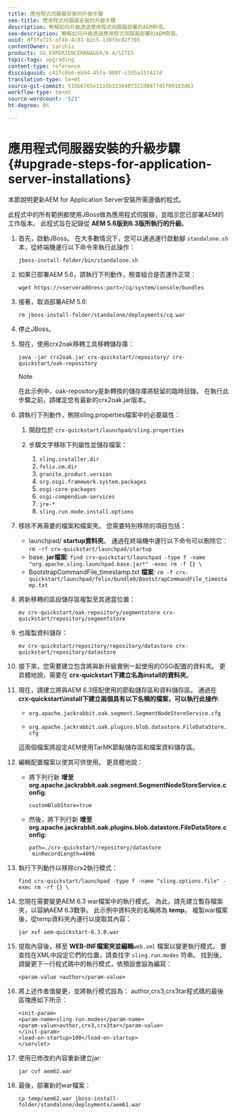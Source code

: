 ```yaml
---
title: 應用程式伺服器安裝的升級步驟
seo-title: 應用程式伺服器安裝的升級步驟
description: 瞭解如何升級透過應用程式伺服器部署的AEM例項。
seo-description: 瞭解如何升級透過應用程式伺服器部署的AEM例項。
uuid: df3fa715-af4b-4c81-b2c5-130fbc82f395
contentOwner: sarchiz
products: SG_EXPERIENCEMANAGER/6.4/SITES
topic-tags: upgrading
content-type: reference
discoiquuid: c427c8b6-eb94-45fa-908f-c3d5a337427d
translation-type: tm+mt
source-git-commit: 510b6765e11a5b3238407322d847745f09183d63
workflow-type: tm+mt
source-wordcount: '523'
ht-degree: 0%

---
```



# 應用程式伺服器安裝的升級步驟{#upgrade-steps-for-application-server-installations}

本節說明更新AEM for Application Server安裝所需遵循的程式。

此程式中的所有範例都使用JBoss做為應用程式伺服器，並暗示您已部署AEM的工作版本。 此程式旨在記錄從 **AEM 5.6版到6.3版所執行的升級**。

1. 首先，啟動JBoss。 在大多數情況下，您可以通過運行啟動腳 `standalone.sh` 本，從終端機運行以下命令來執行此操作：

   ```shell
   jboss-install-folder/bin/standalone.sh
   ```

1. 如果已部署AEM 5.6，請執行下列動作，檢查組合是否運作正常：

   ```shell
   wget https://<serveraddress:port>/cq/system/console/bundles
   ```

1. 接著，取消部署AEM 5.6:

   ```shell
   rm jboss-install-folder/standalone/deployments/cq.war
   ```

1. 停止JBoss。

1. 現在，使用crx2oak移轉工具移轉儲存庫：

   ```shell
   java -jar crx2oak.jar crx-quickstart/repository/ crx-quickstart/oak-repository
   ```

   >[!NOTE]
   >
   >在此示例中，oak-repository是新轉換的儲存庫將駐留的臨時目錄。 在執行此步驟之前，請確定您有最新的crx2oak.jar版本。

1. 請執行下列動作，刪除sling.properties檔案中的必要屬性：

   1. 開啟位於 `crx-quickstart/launchpad/sling.properties`
   1. 步驟文字移除下列屬性並儲存檔案：

      1. `sling.installer.dir`
      1. `felix.cm.dir`
      1. `granite.product.version`
      1. `org.osgi.framework.system.packages`
      1. `osgi-core-packages`
      1. `osgi-compendium-services`
      1. `jre-*`
      1. `sling.run.mode.install.options`

1. 移除不再需要的檔案和檔案夾。 您需要特別移除的項目包括：

   * launchpad/ **startup資料夾**。 通過在終端機中運行以下命令可以刪除它： `rm -rf crx-quickstart/launchpad/startup`
   * base. **jar檔案**: `find crx-quickstart/launchpad -type f -name "org.apache.sling.launchpad.base.jar*" -exec rm -f {} \`
   * BootstrapCommandFile_timestamp.txt **檔案**: `rm -f crx-quickstart/launchpad/felix/bundle0/BootstrapCommandFile_timestamp.txt`

1. 將新移轉的區段儲存區複製至其適當位置：

   ```shell
   mv crx-quickstart/oak-repository/segmentstore crx-quickstart/repository/segmentstore
   ```

1. 也複製資料儲存：

   ```shell
   mv crx-quickstart/repository/repository/datastore crx-quickstart/repository/datastore
   ```

1. 接下來，您需要建立包含將與新升級實例一起使用的OSGi配置的資料夾。 更具體地說，需要在 **crx-quickstart下建立名為install的資料夾**。

1. 現在，請建立將與AEM 6.3搭配使用的節點儲存區和資料儲存區。 通過在 **crx-quickstart\install下建立兩個具有以下名稱的檔案，可以執行此操作**:

   * `org.apache.jackrabbit.oak.segment.SegmentNodeStoreService.cfg`

   * `org.apache.jackrabbit.oak.plugins.blob.datastore.FileDataStore.cfg`

   這兩個檔案將設定AEM使用TarMK節點儲存區和檔案資料儲存區。

1. 編輯配置檔案以使其可供使用。 更具體地說：

   * 將下列行新 **增至org.apache.jackrabbit.oak.segment.SegmentNodeStoreService.config**:

      `customBlobStore=true`

   * 然後，將下列行新 **增至org.apache.jackrabbit.oak.plugins.blob.datastore.FileDataStore.config**:

      ```
      path=./crx-quickstart/repository/datastore
       minRecordLength=4096
      ```

1. 執行下列動作以移除crx2執行模式：

   ```shell
   find crx-quickstart/launchpad -type f -name "sling.options.file" -exec rm -rf {} \
   ```

1. 您現在需要變更AEM 6.3 war檔案中的執行模式。 為此，請先建立暫存檔案夾，以容納AEM 6.3戰爭。 此示例中資料夾的名稱將為 **temp**。 複製war檔案後，從temp資料夾內運行以提取其內容：

   ```shell
   jar xvf aem-quickstart-6.3.0.war
   ```

1. 提取內容後，移至 **WEB-INF檔案夾並編輯**`web.xml` 檔案以變更執行模式。 要查找在XML中設定它們的位置，請查找字 `sling.run.modes` 符串。 找到後，請變更下一行程式碼中的執行模式，依預設會設為編寫：

   ```shell
   <param-value >author</param-value>
   ```

1. 將上述作者值變更，並將執行模式設為： author,crx3,crx3tar程式碼的最後區塊應如下所示：

   ```
   <init-param>
   <param-name>sling.run.modes</param-name>
   <param-value>author,crx3,crx3tar</param-value>
   </init-param>
   <load-on-startup>100</load-on-startup>
   </servlet>
   ```

1. 使用已修改的內容重新建立jar:

   ```shell
   jar cvf aem62.war
   ```

1. 最後，部署新的war檔案：

   ```shell
   cp temp/aem62.war jboss-install-folder/standalone/deployments/aem61.war
   ```

